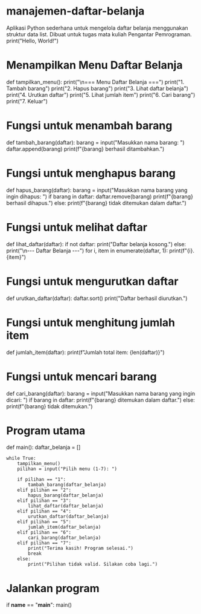 # manajemen-daftar-belanja
Aplikasi Python sederhana untuk mengelola daftar belanja menggunakan struktur data list. Dibuat untuk tugas mata kuliah Pengantar Pemrograman.
print("Hello, World!")

# Menampilkan Menu Daftar Belanja
def tampilkan_menu():
    print("\n=== Menu Daftar Belanja ===")
    print("1. Tambah barang")
    print("2. Hapus barang")
    print("3. Lihat daftar belanja")
    print("4. Urutkan daftar")
    print("5. Lihat jumlah item")
    print("6. Cari barang")
    print("7. Keluar")

# Fungsi untuk menambah barang
def tambah_barang(daftar):
    barang = input("Masukkan nama barang: ")
    daftar.append(barang)
    print(f"{barang} berhasil ditambahkan.")

# Fungsi untuk menghapus barang
def hapus_barang(daftar):
    barang = input("Masukkan nama barang yang ingin dihapus: ")
    if barang in daftar:
        daftar.remove(barang)
        print(f"{barang} berhasil dihapus.")
    else:
        print(f"{barang} tidak ditemukan dalam daftar.")

# Fungsi untuk melihat daftar
def lihat_daftar(daftar):
    if not daftar:
        print("Daftar belanja kosong.")
    else:
        print("\n--- Daftar Belanja ---")
        for i, item in enumerate(daftar, 1):
            print(f"{i}. {item}")

# Fungsi untuk mengurutkan daftar
def urutkan_daftar(daftar):
    daftar.sort()
    print("Daftar berhasil diurutkan.")

# Fungsi untuk menghitung jumlah item
def jumlah_item(daftar):
    print(f"Jumlah total item: {len(daftar)}")

# Fungsi untuk mencari barang
def cari_barang(daftar):
    barang = input("Masukkan nama barang yang ingin dicari: ")
    if barang in daftar:
        print(f"{barang} ditemukan dalam daftar.")
    else:
        print(f"{barang} tidak ditemukan.")

# Program utama
def main():
    daftar_belanja = []
    
    while True:
        tampilkan_menu()
        pilihan = input("Pilih menu (1-7): ")

        if pilihan == "1":
            tambah_barang(daftar_belanja)
        elif pilihan == "2":
            hapus_barang(daftar_belanja)
        elif pilihan == "3":
            lihat_daftar(daftar_belanja)
        elif pilihan == "4":
            urutkan_daftar(daftar_belanja)
        elif pilihan == "5":
            jumlah_item(daftar_belanja)
        elif pilihan == "6":
            cari_barang(daftar_belanja)
        elif pilihan == "7":
            print("Terima kasih! Program selesai.")
            break
        else:
            print("Pilihan tidak valid. Silakan coba lagi.")

# Jalankan program
if __name__ == "__main__":
    main() 
